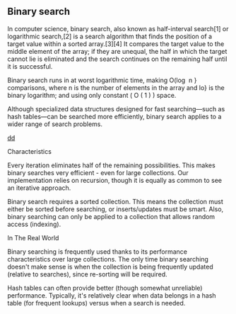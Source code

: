 Binary search 
---

In computer science, binary search, also known as half-interval search[1] or logarithmic search,[2] is a search algorithm that finds the position of a target value within a sorted array.[3][4] It compares the target value to the middle element of the array; if they are unequal, the half in which the target cannot lie is eliminated and the search continues on the remaining half until it is successful.

Binary search runs in at worst logarithmic time, making O(log ⁡ n } comparisons, where n is the number of elements in the array and lo} is the binary logarithm; and using only constant ( O ( 1 ) ) space.

Although specialized data structures designed for fast searching—such as hash tables—can be searched more efficiently, binary search applies to a wider range of search problems.

[dd](https://upload.wikimedia.org/wikipedia/commons/f/f7/Binary_search_into_array.png)

Characteristics

Every iteration eliminates half of the remaining possibilities. This makes binary searches very efficient - even for large collections. Our implementation relies on recursion, though it is equally as common to see an iterative approach.

Binary search requires a sorted collection. This means the collection must either be sorted before searching, or inserts/updates must be smart. Also, binary searching can only be applied to a collection that allows random access (indexing).

In The Real World

Binary searching is frequently used thanks to its performance characteristics over large collections. The only time binary searching doesn't make sense is when the collection is being frequently updated (relative to searches), since re-sorting will be required.

Hash tables can often provide better (though somewhat unreliable) performance. Typically, it's relatively clear when data belongs in a hash table (for frequent lookups) versus when a search is needed.

